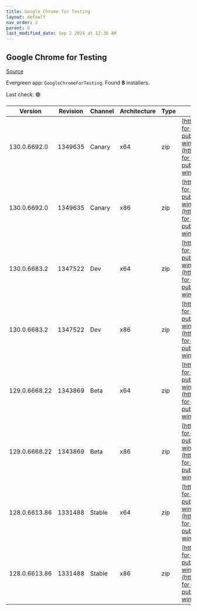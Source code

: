 ```yaml
---
title: Google Chrome for Testing
layout: default
nav_order: 2
parent: G
last_modified_date: Sep 2 2024 at 12:36 AM
---
```


## Google Chrome for Testing

[Source](https://googlechromelabs.github.io/chrome-for-testing/)

Evergreen app: `GoogleChromeForTesting`. Found **8** installers.

Last check: 🟢

| Version       | Revision | Channel | Architecture | Type | URI                                                                                                                                                                                            |
| ------------- | -------- | ------- | ------------ | ---- | ---------------------------------------------------------------------------------------------------------------------------------------------------------------------------------------------- |
| 130.0.6692.0  | 1349635  | Canary  | x64          | zip  | [https://storage.googleapis.com/chrome-for-testing-public/130.0.6692.0/win64/chrome-win64.zip](https://storage.googleapis.com/chrome-for-testing-public/130.0.6692.0/win64/chrome-win64.zip)   |
| 130.0.6692.0  | 1349635  | Canary  | x86          | zip  | [https://storage.googleapis.com/chrome-for-testing-public/130.0.6692.0/win32/chrome-win32.zip](https://storage.googleapis.com/chrome-for-testing-public/130.0.6692.0/win32/chrome-win32.zip)   |
| 130.0.6683.2  | 1347522  | Dev     | x64          | zip  | [https://storage.googleapis.com/chrome-for-testing-public/130.0.6683.2/win64/chrome-win64.zip](https://storage.googleapis.com/chrome-for-testing-public/130.0.6683.2/win64/chrome-win64.zip)   |
| 130.0.6683.2  | 1347522  | Dev     | x86          | zip  | [https://storage.googleapis.com/chrome-for-testing-public/130.0.6683.2/win32/chrome-win32.zip](https://storage.googleapis.com/chrome-for-testing-public/130.0.6683.2/win32/chrome-win32.zip)   |
| 129.0.6668.22 | 1343869  | Beta    | x64          | zip  | [https://storage.googleapis.com/chrome-for-testing-public/129.0.6668.22/win64/chrome-win64.zip](https://storage.googleapis.com/chrome-for-testing-public/129.0.6668.22/win64/chrome-win64.zip) |
| 129.0.6668.22 | 1343869  | Beta    | x86          | zip  | [https://storage.googleapis.com/chrome-for-testing-public/129.0.6668.22/win32/chrome-win32.zip](https://storage.googleapis.com/chrome-for-testing-public/129.0.6668.22/win32/chrome-win32.zip) |
| 128.0.6613.86 | 1331488  | Stable  | x64          | zip  | [https://storage.googleapis.com/chrome-for-testing-public/128.0.6613.86/win64/chrome-win64.zip](https://storage.googleapis.com/chrome-for-testing-public/128.0.6613.86/win64/chrome-win64.zip) |
| 128.0.6613.86 | 1331488  | Stable  | x86          | zip  | [https://storage.googleapis.com/chrome-for-testing-public/128.0.6613.86/win32/chrome-win32.zip](https://storage.googleapis.com/chrome-for-testing-public/128.0.6613.86/win32/chrome-win32.zip) |
